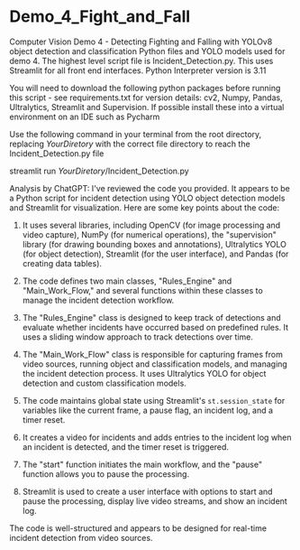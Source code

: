 # Demo_4_Fight_and_Fall
Computer Vision Demo 4 - Detecting Fighting and Falling with YOLOv8 object detection and classification
Python files and YOLO models used for demo 4.  The highest level script file is Incident_Detection.py.
This uses Streamlit for all front end interfaces.  Python Interpreter version is 3.11

You will need to download the following python packages before running this script - see requirements.txt for version details:
cv2, Numpy, Pandas, Ultralytics, Streamlit and Supervision.  If possible install these into a virtual environment on an IDE such as Pycharm

Use the following command in your terminal from the root directory, 
replacing *YourDiretory* with the correct file directory to reach the Incident_Detection.py file

streamlit run *YourDiretory*/Incident_Detection.py

Analysis by ChatGPT:
I've reviewed the code you provided. It appears to be a Python script for incident detection using YOLO object detection models and Streamlit for visualization. Here are some key points about the code:

1. It uses several libraries, including OpenCV (for image processing and video capture), NumPy (for numerical operations), the "supervision" library (for drawing bounding boxes and annotations), Ultralytics YOLO (for object detection), Streamlit (for the user interface), and Pandas (for creating data tables).

2. The code defines two main classes, "Rules_Engine" and "Main_Work_Flow," and several functions within these classes to manage the incident detection workflow.

3. The "Rules_Engine" class is designed to keep track of detections and evaluate whether incidents have occurred based on predefined rules. It uses a sliding window approach to track detections over time.

4. The "Main_Work_Flow" class is responsible for capturing frames from video sources, running object and classification models, and managing the incident detection process. It uses Ultralytics YOLO for object detection and custom classification models.

5. The code maintains global state using Streamlit's `st.session_state` for variables like the current frame, a pause flag, an incident log, and a timer reset.

6. It creates a video for incidents and adds entries to the incident log when an incident is detected, and the timer reset is triggered.

7. The "start" function initiates the main workflow, and the "pause" function allows you to pause the processing.

8. Streamlit is used to create a user interface with options to start and pause the processing, display live video streams, and show an incident log.

The code is well-structured and appears to be designed for real-time incident detection from video sources. 
